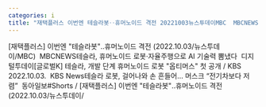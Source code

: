 ```yaml
---
categories: i
title: "재택플러스 이번엔 테슬라봇‥휴머노이드 격전 20221003뉴스투데이MBC  MBCNEWS"
---
```

[재택플러스] 이번엔 "테슬라봇"‥휴머노이드 격전 (2022.10.03/뉴스투데이/MBC)&nbsp;&nbsp;MBCNEWS테슬라, 휴머노이드 로봇·자율주행으로 AI 기술력 뽐냈다&nbsp;&nbsp;디지털투데이[글로벌K] 테슬라, 개발 단계 휴머노이드 로봇 "옵티머스" 첫 공개 / KBS 2022.10.03.&nbsp;&nbsp;KBS News테슬라 로봇, 걸어나와 손 흔들어… 머스크 “전기차보다 저렴”&nbsp;&nbsp;동아일보#Shorts / [재택플러스] 이번엔 "테슬라봇"‥휴머노이드 격전 (2022.10.03/뉴스투데이/